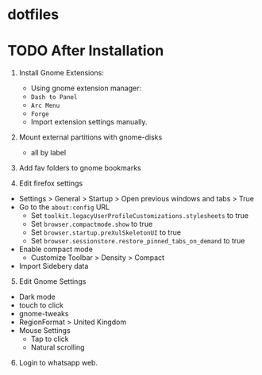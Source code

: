 # dotfiles

# TODO After Installation

1. Install Gnome Extensions:
    * Using gnome extension manager:	
	* `Dash to Panel` 
	* `Arc Menu` 
	* `Forge` 
    * Import extension settings manually.
	
2. Mount external partitions with gnome-disks
    * all by label

3. Add fav folders to gnome bookmarks

4. Edit firefox settings
  * Settings > General > Startup > Open previous windows and tabs > True
  * Go to the `about:config` URL
    * Set `toolkit.legacyUserProfileCustomizations.stylesheets` to true
    * Set `browser.compactmode.show` to true
    * Set `browser.startup.preXulSkeletonUI` to true
    * Set `browser.sessionstore.restore_pinned_tabs_on_demand` to true
  * Enable compact mode
    * Customize Toolbar > Density > Compact
  * Import Sidebery data

5. Edit Gnome Settings
  * Dark mode
  * touch to click
  * gnome-tweaks 
  * RegionFormat > United Kingdom
  * Mouse Settings
    * Tap to click
    * Natural scrolling
  
6. Login to whatsapp web.


  
